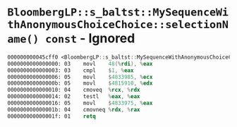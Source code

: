 # `BloombergLP::s_baltst::MySequenceWithAnonymousChoiceChoice::selectionName() const` - Ignored

```nasm
000000000045cff0 <BloombergLP::s_baltst::MySequenceWithAnonymousChoiceChoice::selectionName() const>:
0000000000000000: 03	movl	48(%rdi), %eax
0000000000000003: 03	cmpl	$1, %eax
0000000000000006: 05	movl	$4833985, %ecx
000000000000000b: 05	movl	$4815910, %edx
0000000000000010: 04	cmoveq	%rcx, %rdx
0000000000000014: 02	testl	%eax, %eax
0000000000000016: 05	movl	$4833975, %eax
000000000000001b: 04	cmovneq	%rdx, %rax
000000000000001f: 01	retq	
```
